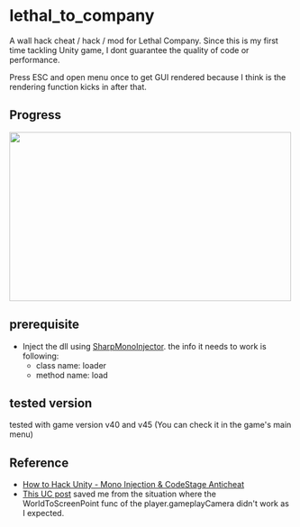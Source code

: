 # lethal_to_company
A wall hack cheat / hack / mod for Lethal Company.
Since this is my first time tackling Unity game, I dont guarantee the quality of code or performance.

Press ESC and open menu once to get GUI rendered because I think is the rendering function kicks in after that.

## Progress
<img width="500" height="300" src="https://github.com/pseuxide/lethal_to_company/assets/33578715/3cba1b1e-26a8-43ab-98f6-0a1f57900019" />


## prerequisite
- Inject the dll using [SharpMonoInjector](https://github.com/warbler/SharpMonoInjector). the info it needs to work is following:
  - class name: loader
  - method name: load

## tested version
tested with game version v40 and v45 (You can check it in the game's main menu)

## Reference
- [How to Hack Unity - Mono Injection & CodeStage Anticheat](https://guidedhacking.com/threads/how-to-hack-unity-mono-injection-codestage-anticheat.17915/)
- [This UC post](https://www.unknowncheats.me/forum/3921191-post32.html) saved me from the situation where the WorldToScreenPoint func of the player.gameplayCamera didn't work as I expected.
